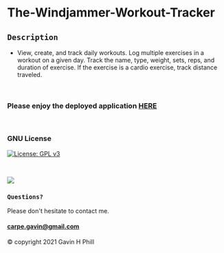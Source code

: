 # The-Windjammer-Workout-Tracker

## `Description`

* View, create, and track daily workouts. Log multiple exercises in a workout on a given day. Track the name, type, weight, sets, reps, and duration of exercise. If the exercise is a cardio exercise, track distance traveled.

<br>

### Please enjoy the deployed application [HERE](https://jammer-workout-tracker.herokuapp.com/)
<br>

### GNU License
[![License: GPL v3](https://img.shields.io/badge/License-GPLv3-blue.svg)](https://www.gnu.org/licenses/gpl-3.0)

<br>

![](https://github.com/carpegavin/The-Windjammer-Workout-Tracker/blob/main/public/assets/GIF.gif?raw=true)


### `Questions?`
Please don't hesitate to contact me.

#### carpe.gavin@gmail.com

© copyright 2021 Gavin H Phill

